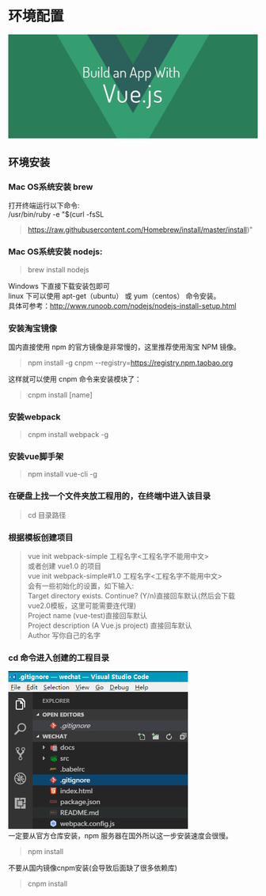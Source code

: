 # 环境配置
![](./images/banner.png)
## 环境安装
### Mac OS系统安装 brew
打开终端运行以下命令:<br />
/usr/bin/ruby -e "$(curl -fsSL 

> https://raw.githubusercontent.com/Homebrew/install/master/install)"

### Mac OS系统安装 nodejs:

> brew install nodejs

Windows 下直接下载安装包即可<br />
linux 下可以使用 apt-get（ubuntu） 或 yum（centos） 命令安装。<br />
具体可参考：http://www.runoob.com/nodejs/nodejs-install-setup.html

### 安装淘宝镜像

国内直接使用 npm 的官方镜像是非常慢的，这里推荐使用淘宝 NPM 镜像。

> npm install -g cnpm --registry=https://registry.npm.taobao.org

这样就可以使用 cnpm 命令来安装模块了：

> cnpm install [name]

### 安装webpack

> cnpm install webpack -g

### 安装vue脚手架

> npm install vue-cli -g

### 在硬盘上找一个文件夹放工程用的，在终端中进入该目录

> cd 目录路径

### 根据模板创建项目
> vue init webpack-simple 工程名字<工程名字不能用中文><br>
或者创建 vue1.0 的项目<br>
vue init webpack-simple#1.0 工程名字<工程名字不能用中文><br>
会有一些初始化的设置，如下输入:<br>
Target directory exists. Continue? (Y/n)直接回车默认(然后会下载 vue2.0模板，这里可能需要连代理)<br>
Project name (vue-test)直接回车默认<br>
Project description (A Vue.js project) 直接回车默认<br>
Author 写你自己的名字<br>

### cd 命令进入创建的工程目录
![](./images/01.png)<br/>
一定要从官方仓库安装，npm 服务器在国外所以这一步安装速度会很慢。<br/>

> npm install

不要从国内镜像cnpm安装(会导致后面缺了很多依赖库)<br/>

> cnpm install
